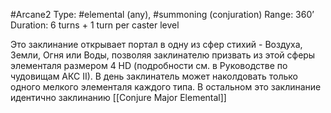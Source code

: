 #Arcane2
Type: #elemental (any), #summoning (conjuration)
Range: 360’
Duration: 6 turns + 1 turn per caster level

Это заклинание открывает портал в одну из сфер стихий - Воздуха, Земли, Огня или Воды, позволяя заклинателю призвать из этой сферы элементаля размером 4 HD (подробности см. в Руководстве по чудовищам АКС II). В день заклинатель может наколдовать только одного мелкого элементаля каждого типа. В остальном это заклинание идентично заклинанию [[Conjure Major Elemental]]
